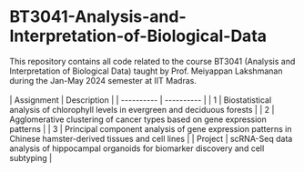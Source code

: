 # BT3041-Analysis-and-Interpretation-of-Biological-Data
This repository contains all code related to the course BT3041 (Analysis and Interpretation of Biological Data) taught by Prof. Meiyappan Lakshmanan during the Jan-May 2024 semester at IIT Madras.
<br/>
<br/>
| Assignment | Description |
| ---------- | ---------- |
| 1 | Biostatistical analysis of chlorophyll levels in evergreen and deciduous forests |
| 2 | Agglomerative clustering of cancer types based on gene expression patterns |
| 3 | Principal component analysis of gene expression patterns in Chinese hamster-derived tissues and cell lines |
| Project | scRNA-Seq data analysis of hippocampal organoids for biomarker discovery and cell subtyping |

